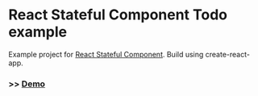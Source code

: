 # React Stateful Component Todo example

Example project for [React Stateful Component](https://github.com/vejersele/react-stateful-component).
Build using create-react-app.

### >> [Demo](https://vejersele.github.io/react-stateful-component-todo/)
